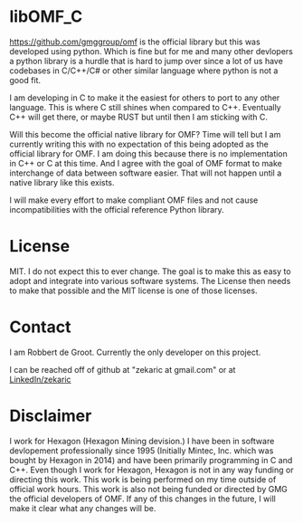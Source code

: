# libOMF_C

https://github.com/gmggroup/omf is the official library but this was developed using python.  Which is fine but for me and many other devlopers a python library is a hurdle that is hard to jump over since a lot of us have codebases in C/C++/C# or other similar language where python is not a good fit.

I am developing in C to make it the easiest for others to port to any other language.  This is where C still shines when compared to C++.  Eventually C++ will get there, or maybe RUST but until then I am sticking with C.

Will this become the official native library for OMF?  Time will tell but I am currently writing this with no expectation of this being adopted as the official library for OMF.  I am doing this because there is no implementation in C++ or C at this time.  And I agree with the goal of OMF format to make interchange of data between software easier.  That will not happen until a native library like this exists.  

I will make every effort to make compliant OMF files and not cause incompatibilities with the official reference Python library.

# License 

MIT.  I do not expect this to ever change.  The goal is to make this as easy to adopt and integrate into various software systems.  The License then needs to make that possible and the MIT license is one of those licenses.

# Contact

I am Robbert de Groot.  Currently the only developer on this project.

I can be reached off of github at "zekaric at gmail.com" or at [LinkedIn/zekaric](https://www.linkedin.com/in/zekaric/)

# Disclaimer

I work for Hexagon (Hexagon Mining devision.)  I have been in software devlopement professionally since 1995 (Initially Mintec, Inc. which was bought by Hexagon in 2014) and have been primarily programming in C and C++.  Even though I work for Hexagon, Hexagon is not in any way funding or directing this work.  This work is being performed on my time outside of official work hours.  This work is also not being funded or directed by GMG the official developers of OMF.  If any of this changes in the future, I will make it clear what any changes will be.  
